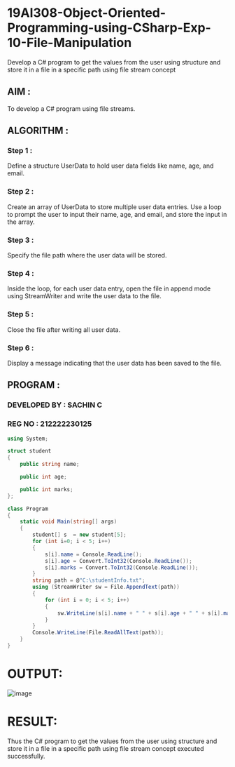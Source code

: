 # 19AI308-Object-Oriented-Programming-using-CSharp-Exp-10-File-Manipulation

Develop a C# program to get the values from the user using structure and store it in a file in a specific path using file stream concept

## AIM :

To develop a C# program using file streams.

## ALGORITHM :

### Step 1 :

Define a structure UserData to hold user data fields like name, age, and email.

### Step 2 :

Create an array of UserData to store multiple user data entries. Use a loop to prompt the user to input their name, age, and email, and store the input in the array.

### Step 3 :

Specify the file path where the user data will be stored.

### Step 4 :

Inside the loop, for each user data entry, open the file in append mode using StreamWriter and write the user data to the file.

### Step 5 :

Close the file after writing all user data.

### Step 6 :

Display a message indicating that the user data has been saved to the file.

## PROGRAM :

### DEVELOPED BY : SACHIN C
### REG NO : 212222230125

```c#
using System;

struct student
{
    public string name;

    public int age;

    public int marks;
};

class Program
{
    static void Main(string[] args)
    {
        student[] s  = new student[5];
        for (int i=0; i < 5; i++)
        {
            s[i].name = Console.ReadLine();
            s[i].age = Convert.ToInt32(Console.ReadLine());
            s[i].marks = Convert.ToInt32(Console.ReadLine());
        }
        string path = @"C:\studentInfo.txt";
        using (StreamWriter sw = File.AppendText(path))
        {
            for (int i = 0; i < 5; i++)
            {
                sw.WriteLine(s[i].name + " " + s[i].age + " " + s[i].marks);
            }
        }
        Console.WriteLine(File.ReadAllText(path));
    }
}
```
# OUTPUT:
![image](https://github.com/Jeevithaelumalai/19AI308-Object-Oriented-Programming-using-CSharp-Exp-10-File-Manipulation/assets/118708245/1308efc6-5824-47d6-b2c1-aef5e4c24540)

# RESULT:
Thus the C# program to get the values from the user using structure and store it in a file in a specific path using file stream concept executed successfully.

